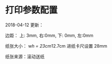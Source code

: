 # 打印参数配置

2018-04-12 更新：

边距： 上: 3mm, 右:0mm, 下: 0mm, 左:0mm

纸张大小： w*h = 23cm*12.7cm
进纸卡尺设置 28mm

纸张来源：滚动送纸